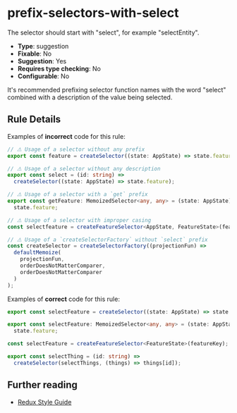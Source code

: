 # prefix-selectors-with-select

The selector should start with "select", for example "selectEntity".

- **Type**: suggestion
- **Fixable**: No
- **Suggestion**: Yes
- **Requires type checking**: No
- **Configurable**: No

<!-- Everything above this generated, do not edit -->
<!-- MANUAL-DOC:START -->

It's recommended prefixing selector function names with the word "select" combined with a description of the value being selected.

## Rule Details

Examples of **incorrect** code for this rule:

```ts
// ⚠ Usage of a selector without any prefix
export const feature = createSelector((state: AppState) => state.feature);

// ⚠ Usage of a selector without any description
export const select = (id: string) =>
  createSelector((state: AppState) => state.feature);

// ⚠ Usage of a selector with a `get` prefix
export const getFeature: MemoizedSelector<any, any> = (state: AppState) =>
  state.feature;

// ⚠ Usage of a selector with improper casing
const selectfeature = createFeatureSelector<AppState, FeatureState>(featureKey);

// ⚠ Usage of a `createSelectorFactory` without `select` prefix
const createSelector = createSelectorFactory((projectionFun) =>
  defaultMemoize(
    projectionFun,
    orderDoesNotMatterComparer,
    orderDoesNotMatterComparer
  )
);
```

Examples of **correct** code for this rule:

```ts
export const selectFeature = createSelector((state: AppState) => state.feature);

export const selectFeature: MemoizedSelector<any, any> = (state: AppState) =>
  state.feature;

const selectFeature = createFeatureSelector<FeatureState>(featureKey);

export const selectThing = (id: string) =>
  createSelector(selectThings, (things) => things[id]);
```

## Further reading

- [Redux Style Guide](https://redux.js.org/style-guide/style-guide#name-selector-functions-as-selectthing)
